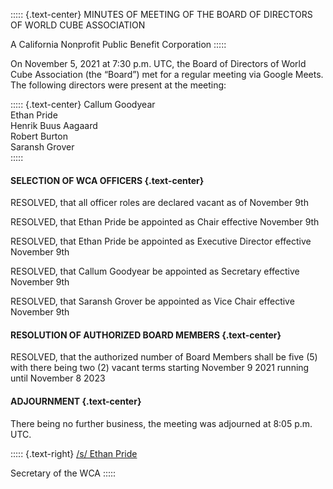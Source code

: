 ::::: {.text-center}
MINUTES OF MEETING OF THE BOARD OF DIRECTORS OF WORLD CUBE ASSOCIATION

A California Nonprofit Public Benefit Corporation
:::::

On November 5, 2021 at 7:30 p.m. UTC, the Board of Directors of World Cube Association (the “Board”) met for a regular meeting via Google Meets. The following directors were present at the meeting:

::::: {.text-center}
Callum Goodyear <br>
Ethan Pride <br>
Henrik Buus Aagaard <br>
Robert Burton <br>
Saransh Grover <br>
:::::


#### **SELECTION OF WCA OFFICERS** {.text-center}

RESOLVED, that all officer roles are declared vacant as of November 9th 

RESOLVED, that Ethan Pride be appointed as Chair effective November 9th

RESOLVED, that Ethan Pride be appointed as Executive Director effective November 9th

RESOLVED, that Callum Goodyear be appointed as Secretary effective November 9th

RESOLVED, that Saransh Grover be appointed as Vice Chair effective November 9th

#### **RESOLUTION OF AUTHORIZED BOARD MEMBERS** {.text-center}

RESOLVED, that the authorized number of Board Members shall be five (5) with there being two (2) vacant terms starting November 9 2021 running until November 8 2023 

#### **ADJOURNMENT** {.text-center}

There being no further business, the meeting was adjourned at 8:05 p.m. UTC.

::::: {.text-right}
<u>/s/ Ethan Pride</u>

Secretary of the WCA
:::::
